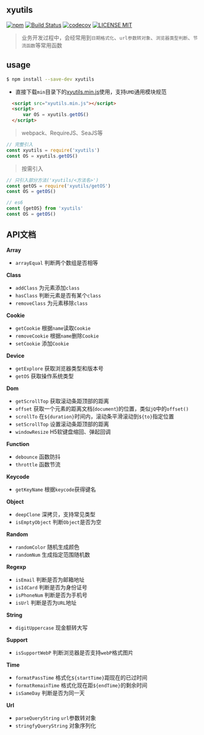 xyutils
---
[![npm](https://img.shields.io/npm/v/xyutils.svg)](https://www.npmjs.com/package/xyutils) 
[![Build Status](https://travis-ci.org/poetries/xyutils.svg?branch=master)](https://travis-ci.org/poetries/xyutils)
[![codecov](https://codecov.io/gh/poetries/xyutils/branch/master/graph/badge.svg)](https://codecov.io/gh/poetries/xyutils)
[![LICENSE MIT](https://img.shields.io/npm/l/xyutils.svg)](https://www.npmjs.com/package/xyutils) 

> 业务开发过程中，会经常用到`日期格式化`、`url参数转对象`、`浏览器类型判断`、`节流函数`等常用函数

usage
---

``` bash
$ npm install --save-dev xyutils
```

- 直接下载`min`目录下的[xyutils.min.js](https://github.com/poetries/xyutils/blob/master/min/xyutils.min.js)使用，支持`UMD`通用模块规范 

``` html
  <script src="xyutils.min.js"></script>
  <script>
      var OS = xyutils.getOS()
  </script>
```

> webpack、RequireJS、SeaJS等

``` javascript
// 完整引入
const xyutils = require('xyutils')
const OS = xyutils.getOS()
```

> 按需引入

``` javascript
// 只引入部分方法('xyutils/<方法名>')
const getOS = require('xyutils/getOS')
const OS = getOS()
```

``` javascript
// es6
const {getOS} from 'xyutils'
const OS = getOS()
```

API文档
---

**Array**

- `arrayEqual` 判断两个数组是否相等 

**Class**

- `addClass` 为元素添加`class ` 
- `hasClass` 判断元素是否有某个`class ` 
- `removeClass` 为元素移除`class`  

**Cookie**

- `getCookie` 根据`name`读取`Cookie`  
- `removeCookie` 根据`name`删除`Cookie`
- `setCookie` 添加`Cookie` 

**Device**

- `getExplore` 获取浏览器类型和版本号  
- `getOS` 获取操作系统类型

**Dom**

- `getScrollTop` 获取滚动条距顶部的距离
- `offset` 获取一个元素的距离文档(`document`)的位置，类似`jQ`中的`offset()`
- `scrollTo` 在`${duration}`时间内，滚动条平滑滚动到`${to}`指定位置
- `setScrollTop` 设置滚动条距顶部的距离
- `windowResize` H5软键盘缩回、弹起回调

**Function**

- `debounce` 函数防抖   
- `throttle` 函数节流   

**Keycode**

- `getKeyName` 根据`keycode`获得键名 

**Object**  

- `deepClone` 深拷贝，支持常见类型
- `isEmptyObject` 判断`Object`是否为空

**Random**

- `randomColor` 随机生成颜色
- `randomNum` 生成指定范围随机数 

**Regexp**

- `isEmail` 判断是否为邮箱地址 
- `isIdCard` 判断是否为身份证号
- `isPhoneNum` 判断是否为手机号  
- `isUrl` 判断是否为`URL`地址

**String**

- `digitUppercase` 现金额转大写

**Support**

- `isSupportWebP` 判断浏览器是否支持`webP`格式图片

**Time**  

- `formatPassTime` 格式化`${startTime}`距现在的已过时间
- `formatRemainTime` 格式化现在距`${endTime}`的剩余时间
- `isSameDay` 判断是否为同一天

**Url**

- `parseQueryString` `url`参数转对象
- `stringfyQueryString` 对象序列化
